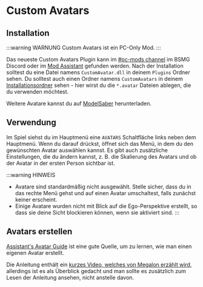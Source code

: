 # Custom Avatars

## Installation

:::warning WARNUNG
Custom Avatars ist ein PC-Only Mod.
:::

Das neueste Custom Avatars Plugin kann im [#pc-mods channel](https://discord.gg/beatsabermods) im BSMG Discord oder im [Mod Assistant](https://github.com/Assistant/ModAssistant) gefunden werden. Nach der Installation solltest du eine Datei namens `CustomAvatar.dll` in deinem `Plugins` Ordner sehen. Du solltest auch einen Ordner namens `CustomAvatars` in deinem [Installationsordner](/de/faq/install-folder.md) sehen - hier wirst du die `*.avatar` Dateien ablegen, die du verwenden möchtest.

Weitere Avatare kannst du auf [ModelSaber](https://modelsaber.com/Avatars/) herunterladen.

## Verwendung
Im Spiel siehst du im Hauptmenü eine `AVATARS` Schaltfläche links neben dem Hauptmenü. Wenn du darauf drückst, öffnet sich das Menü, in dem du den gewünschten Avatar auswählen kannst. Es gibt auch zusätzliche Einstellungen, die du ändern kannst, z. B. die Skalierung des Avatars und ob der Avatar in der ersten Person sichtbar ist.

:::warning HINWEIS

* Avatare sind standardmäßig nicht ausgewählt. Stelle sicher, dass du in das rechte Menü gehst und auf einen Avatar umschaltest, falls zunächst keiner erscheint.
* Einige Avatare wurden nicht mit Blick auf die Ego-Perspektive erstellt, so dass sie deine Sicht blockieren können, wenn sie aktiviert sind.
:::

## Avatars erstellen
[Assistant's Avatar Guide](./avatars-guide.md) ist eine gute Quelle, um zu lernen, wie man einen eigenen Avatar erstellt.

Die Anleitung enthält ein [kurzes Video, welches von Megalon erzählt wird](./avatars-guide.md#videos), allerdings ist es als Überblick gedacht und man sollte es zusätzlich zum Lesen der Anleitung ansehen, nicht anstelle davon.
